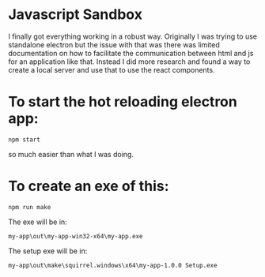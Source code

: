 # Javascript Sandbox

I finally got everything working in a robust way. Originally I was trying to use standalone electron but the issue with that was there was limited documentation on how to facilitate the communication between html and js for an application like that. Instead I did more research and found a way to create a local server and use that to use the react components.

# To start the hot reloading electron app:

`npm start`

so much easier than what I was doing.

# To create an exe of this:

`npm run make`

The exe will be in:

`my-app\out\my-app-win32-x64\my-app.exe`

The setup exe will be in:

`my-app\out\make\squirrel.windows\x64\my-app-1.0.0 Setup.exe`
